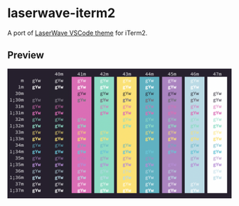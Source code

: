 # laserwave-iterm2
A port of [LaserWave VSCode theme](https://marketplace.visualstudio.com/items?itemName=jaredkent.laserwave) for iTerm2.

## Preview

![screenshot](https://github.com/fcaldera/laserwave-iterm2/blob/master/screenshot.png)


